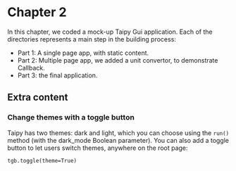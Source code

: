 # Chapter 2

In this chapter, we coded a mock-up Taipy Gui application. Each of the directories represents a main step in the building process:

* Part 1: A single page app, with static content.
* Part 2: Multiple page app, we added a unit convertor, to demonstrate Callback.
* Part 3: the final application.

## Extra content

### Change themes with a toggle button

Taipy has two themes: dark and light, which you can choose using the `run()` method (with the dark_mode Boolean parameter). You can also add a toggle button to let users switch themes, anywhere on the root page:

```
tgb.toggle(theme=True)
```